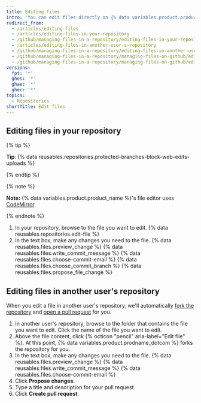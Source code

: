 ```yaml
---
title: Editing files
intro: 'You can edit files directly on {% data variables.product.product_name %} in any of your repositories using the file editor.'
redirect_from:
  - /articles/editing-files
  - /articles/editing-files-in-your-repository
  - /github/managing-files-in-a-repository/editing-files-in-your-repository
  - /articles/editing-files-in-another-user-s-repository
  - /github/managing-files-in-a-repository/editing-files-in-another-users-repository
  - /github/managing-files-in-a-repository/managing-files-on-github/editing-files-in-your-repository
  - /github/managing-files-in-a-repository/managing-files-on-github/editing-files-in-another-users-repository
versions:
  fpt: '*'
  ghes: '*'
  ghae: '*'
  ghec: '*'
topics:
  - Repositories
shortTitle: Edit files
---
```


## Editing files in your repository

{% tip %}

**Tip**: {% data reusables.repositories.protected-branches-block-web-edits-uploads %}

{% endtip %}

{% note %}

**Note:** {% data variables.product.product_name %}'s file editor uses [CodeMirror](https://codemirror.net/).

{% endnote %}

1. In your repository, browse to the file you want to edit.
{% data reusables.repositories.edit-file %}
1. In the text box, make any changes you need to the file.
{% data reusables.files.preview_change %}
{% data reusables.files.write_commit_message %}
{% data reusables.files.choose-commit-email %}
{% data reusables.files.choose_commit_branch %}
{% data reusables.files.propose_file_change %}

## Editing files in another user's repository

When you edit a file in another user's repository, we'll automatically [fork the repository](/get-started/quickstart/fork-a-repo) and [open a pull request](/pull-requests/collaborating-with-pull-requests/proposing-changes-to-your-work-with-pull-requests/creating-a-pull-request) for you.

1. In another user's repository, browse to the folder that contains the file you want to edit. Click the name of the file you want to edit.
1. Above the file content, click {% octicon "pencil" aria-label="Edit file" %}. At this point, {% data variables.product.prodname_dotcom %} forks the repository for you.
1. In the text box, make any changes you need to the file.
{% data reusables.files.preview_change %}
{% data reusables.files.write_commit_message %}
{% data reusables.files.choose-commit-email %}
1. Click **Propose changes**.
1. Type a title and description for your pull request.
1. Click **Create pull request**.
